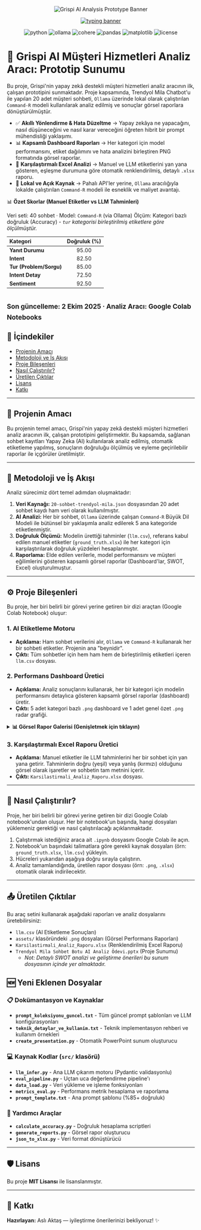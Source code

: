 <p align="center">
  <img src="https://capsule-render.vercel.app/api?type=rect&color=0:7F00FF,100:E100FF&height=120&section=header&text=Grispi%20AI%20Analysis%20Prototype&fontSize=48&fontColor=ffffff&fontAlignY=40" alt="Grispi AI Analysis Prototype Banner">
</p>

<p align="center">
  <a href="#"><img src="https://readme-typing-svg.demolab.com?font=Inter&size=24&pause=800&color=FFFFFF&center=true&vCenter=true&repeat=false&width=980&lines=Trendyol+Mila+Chatbot+%C3%BCzerine+bir+Vaka+Analizi" alt="typing banner"></a>
</p>

<p align="center">
  <img src="https://img.shields.io/badge/Python-3.10%2B-3776AB?logo=python&logoColor=white" alt="python">
  <img src="https://img.shields.io/badge/Ollama-Local%20LLM-000000?logo=ollama&logoColor=white" alt="ollama">
  <img src="https://img.shields.io/badge/Cohere-Command%E2%80%91R-4A33B4" alt="cohere">
  <img src="https://img.shields.io/badge/Pandas-Data%20Analysis-150458?logo=pandas&logoColor=white" alt="pandas">
  <img src="https://img.shields.io/badge/Matplotlib_&_Seaborn-Reports-11557c?logo=matplotlib" alt="matplotlib">
  <img src="https://img.shields.io/badge/License-MIT-green.svg" alt="license">
</p>

# 🧠 Grispi AI Müşteri Hizmetleri Analiz Aracı: Prototip Sunumu

Bu proje, Grispi'nin yapay zekâ destekli müşteri hizmetleri analiz aracının ilk, çalışan prototipini sunmaktadır. Proje kapsamında, Trendyol Mila Chatbot'u ile yapılan 20 adet müşteri sohbeti, `Ollama` üzerinde lokal olarak çalıştırılan `Command-R` modeli kullanılarak analiz edilmiş ve sonuçlar görsel raporlara dönüştürülmüştür.

- ✅ **Akıllı Yönlendirme & Hata Düzeltme** → Yapay zekâya ne yapacağını, nasıl düşüneceğini ve nasıl karar vereceğini öğreten hibrit bir prompt mühendisliği yaklaşımı.
- 📊 **Kapsamlı Dashboard Raporları** → Her kategori için model performansını, etiket dağılımını ve hata analizini birleştiren PNG formatında görsel raporlar.
- 🧾 **Karşılaştırmalı Excel Analizi** → Manuel ve LLM etiketlerini yan yana gösteren, eşleşme durumuna göre otomatik renklendirilmiş, detaylı `.xlsx` raporu.
- 🚀 **Lokal ve Açık Kaynak** → Pahalı API'ler yerine, `Ollama` aracılığıyla lokalde çalıştırılan `Command-R` modeli ile esneklik ve maliyet avantajı.

📊 **Özet Skorlar (Manuel Etiketler vs LLM Tahminleri)**

Veri seti: 40 sohbet · Model: `Command-R` (via Ollama)
Ölçüm: Kategori bazlı doğruluk (Accuracy) - *`tur` kategorisi birleştirilmiş etiketlere göre ölçülmüştür.*


| Kategori | Doğruluk (%) |
| :--- | :---: |
| **Yanıt Durumu** | 95.00 |
| **Intent** | 82.50 |
| **Tur (Problem/Sorgu)** | 85.00 |
| **Intent Detay** | 72.50 |
| **Sentiment** | 92.50 |

<sub>Son güncelleme: 2 Ekim 2025 · Analiz Aracı: Google Colab Notebooks</sub>
---

## 🧭 İçindekiler

- [Projenin Amacı](#-projenin-amacı)
- [Metodoloji ve İş Akışı](#-metodoloji-ve-i̇ş-akışı)
- [Proje Bileşenleri](#️-proje-bileşenleri)
- [Nasıl Çalıştırılır?](#-nasıl-çalıştırılır)
- [Üretilen Çıktılar](#-üretilen-çıktılar)
- [Lisans](#️-lisans)
- [Katkı](#-katkı)

---

## 🎯 Projenin Amacı

Bu projenin temel amacı, Grispi'nin yapay zekâ destekli müşteri hizmetleri analiz aracının ilk, çalışan prototipini geliştirmektir. Bu kapsamda, sağlanan sohbet kayıtları Yapay Zeka (AI) kullanılarak analiz edilmiş, otomatik etiketleme yapılmış, sonuçların doğruluğu ölçülmüş ve eyleme geçirilebilir raporlar ile içgörüler üretilmiştir.

---

## 🌊 Metodoloji ve İş Akışı

Analiz sürecimiz dört temel adımdan oluşmaktadır:

1.  **Veri Kaynağı:** `20-sohbet-trendyol-mila.json` dosyasından 20 adet sohbet kaydı ham veri olarak kullanılmıştır.
2.  **AI Analizi:** Her bir sohbet, `Ollama` üzerinde çalışan `Command-R` Büyük Dil Modeli ile bütünsel bir yaklaşımla analiz edilerek 5 ana kategoride etiketlenmiştir.
3.  **Doğruluk Ölçümü:** Modelin ürettiği tahminler (`llm.csv`), referans kabul edilen manuel etiketler (`ground_truth.xlsx`) ile her kategori için karşılaştırılarak doğruluk yüzdeleri hesaplanmıştır.
4.  **Raporlama:** Elde edilen verilerle, model performansını ve müşteri eğilimlerini gösteren kapsamlı görsel raporlar (Dashboard'lar, SWOT, Excel) oluşturulmuştur.

---

## ⚙️ Proje Bileşenleri

Bu proje, her biri belirli bir görevi yerine getiren bir dizi araçtan (Google Colab Notebook) oluşur:

### 1. AI Etiketleme Motoru
- **Açıklama:** Ham sohbet verilerini alır, `Ollama` ve `Command-R` kullanarak her bir sohbeti etiketler. Projenin ana "beynidir".
- **Çıktı:** Tüm sohbetler için hem ham hem de birleştirilmiş etiketleri içeren `llm.csv` dosyası.

### 2. Performans Dashboard Üretici
- **Açıklama:** Analiz sonuçlarını kullanarak, her bir kategori için modelin performansını detaylıca gösteren kapsamlı görsel raporlar (dashboard) üretir.
- **Çıktı:** 5 adet kategori bazlı `.png` dashboard ve 1 adet genel özet `.png` radar grafiği.

<details>
<summary><b>📊 Görsel Rapor Galerisi (Genişletmek için tıklayın)</b></summary>
<p align="center">
  <em>Genel Performans Özeti (Radar Grafiği)</em><br>
  <img src="assets/genel_dogruluk.png" width="600">
  <br><br>
  <em>Yanıt Durumu Kategorisi Raporu</em><br>
  <img src="assets/yanit_durumu.png" width="800">
  <br><br>
  <em>Intent Kategorisi Raporu</em><br>
  <img src="assets/intent.png" width="800">
  <br><br>
  <em>Intent Detay Kategorisi Raporu</em><br>
  <img src="assets/intent_detay.png" width="800">
    <br><br>
  <em>Sentiment Kategorisi Raporu</em><br>
  <img src="assets/sentiment.png" width="800">
  <br><br>
  <em>Tur Kategorisi Raporu</em><br>
  <img src="assets/tur.png" width="800">
</p>
</details>

### 3. Karşılaştırmalı Excel Raporu Üretici
- **Açıklama:** Manuel etiketler ile LLM tahminlerini her bir sohbet için yan yana getirir. Tahminlerin doğru (yeşil) veya yanlış (kırmızı) olduğunu görsel olarak işaretler ve sohbetin tam metnini içerir.
- **Çıktı:** `Karsilastirmali_Analiz_Raporu.xlsx` dosyası.

---

## 🚀 Nasıl Çalıştırılır?

Proje, her biri belirli bir görevi yerine getiren bir dizi Google Colab notebook'undan oluşur. Her bir notebook'un başında, hangi dosyaları yüklemeniz gerektiği ve nasıl çalıştırılacağı açıklanmaktadır.

1.  Çalıştırmak istediğiniz araca ait `.ipynb` dosyasını Google Colab ile açın.
2.  Notebook'un başındaki talimatlara göre gerekli kaynak dosyaları (örn: `ground_truth.xlsx`, `llm.csv`) yükleyin.
3.  Hücreleri yukarıdan aşağıya doğru sırayla çalıştırın.
4.  Analiz tamamlandığında, üretilen rapor dosyası (örn: `.png`, `.xlsx`) otomatik olarak indirilecektir.

---

## 📤 Üretilen Çıktılar

Bu araç setini kullanarak aşağıdaki raporları ve analiz dosyalarını üretebilirsiniz:
- `llm.csv` (AI Etiketleme Sonuçları)
- `assets/` klasöründeki `.png` dosyaları (Görsel Performans Raporları)
- `Karsilastirmali_Analiz_Raporu.xlsx` (Renklendirilmiş Excel Raporu)
- `Trendyol Mila Sohbet Botu AI Analiz Ödevi.pptx` (Proje Sunumu)
  - *Not: Detaylı SWOT analizi ve geliştirme önerileri bu sunum dosyasının içinde yer almaktadır.*

## 🆕 Yeni Eklenen Dosyalar

### 📋 Dokümantasyon ve Kaynaklar
- **`prompt_koleksiyonu_guncel.txt`** - Tüm güncel prompt şablonları ve LLM konfigürasyonları
- **`teknik_detaylar_ve_kullanim.txt`** - Teknik implementasyon rehberi ve kullanım örnekleri
- **`create_presentation.py`** - Otomatik PowerPoint sunum oluşturucu

### 💻 Kaynak Kodlar (`src/` klasörü)
- **`llm_infer.py`** - Ana LLM çıkarım motoru (Pydantic validasyonlu)
- **`eval_pipeline.py`** - Uçtan uca değerlendirme pipeline'ı
- **`data_load.py`** - Veri yükleme ve işleme fonksiyonları
- **`metrics_eval.py`** - Performans metrik hesaplama ve raporlama
- **`prompt_template.txt`** - Ana prompt şablonu (%85+ doğruluk)

### 🔧 Yardımcı Araçlar
- **`calculate_accuracy.py`** - Doğruluk hesaplama scriptleri
- **`generate_reports.py`** - Görsel rapor oluşturucu
- **`json_to_xlsx.py`** - Veri format dönüştürücü

---

## 🛡️ Lisans

Bu proje **MIT Lisansı** ile lisanslanmıştır.

---

## 🤝 Katkı
**Hazırlayan:** Aslı Aktaş — iyileştirme önerilerinizi bekliyoruz! ✨
